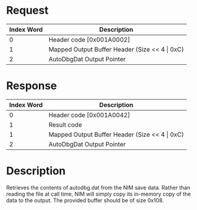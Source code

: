 # Request

| Index Word | Description                                      |
|------------|--------------------------------------------------|
| 0          | Header code \[0x001A0002\]                       |
| 1          | Mapped Output Buffer Header (Size \<\< 4 \| 0xC) |
| 2          | AutoDbgDat Output Pointer                        |

# Response

| Index Word | Description                                      |
|------------|--------------------------------------------------|
| 0          | Header code \[0x001A0042\]                       |
| 1          | Result code                                      |
| 1          | Mapped Output Buffer Header (Size \<\< 4 \| 0xC) |
| 2          | AutoDbgDat Output Pointer                        |

# Description

Retrieves the contents of autodbg.dat from the NIM save data. Rather
than reading the file at call time, NIM will simply copy its in-memory
copy of the data to the output. The provided buffer should be of size
0x108.